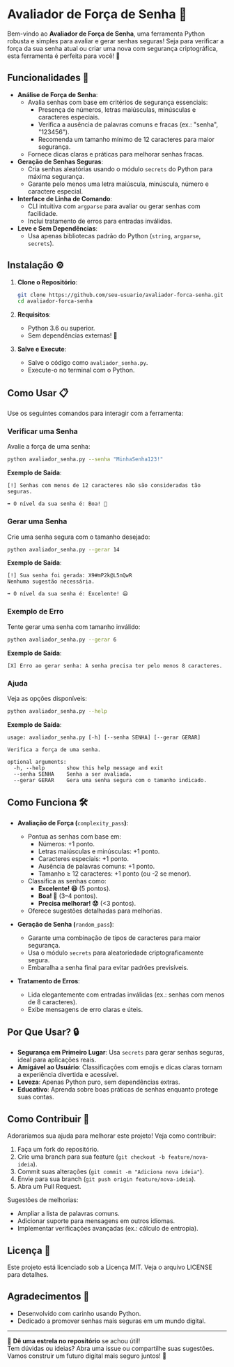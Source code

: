 # Avaliador de Força de Senha 🔐

Bem-vindo ao **Avaliador de Força de Senha**, uma ferramenta Python robusta e simples para avaliar e gerar senhas seguras! Seja para verificar a força da sua senha atual ou criar uma nova com segurança criptográfica, esta ferramenta é perfeita para você! 🚀

## Funcionalidades 🌟

- **Análise de Força de Senha**:
  - Avalia senhas com base em critérios de segurança essenciais:
    - Presença de números, letras maiúsculas, minúsculas e caracteres especiais.
    - Verifica a ausência de palavras comuns e fracas (ex.: "senha", "123456").
    - Recomenda um tamanho mínimo de 12 caracteres para maior segurança.
  - Fornece dicas claras e práticas para melhorar senhas fracas.
- **Geração de Senhas Seguras**:
  - Cria senhas aleatórias usando o módulo `secrets` do Python para máxima segurança.
  - Garante pelo menos uma letra maiúscula, minúscula, número e caractere especial.
- **Interface de Linha de Comando**:
  - CLI intuitiva com `argparse` para avaliar ou gerar senhas com facilidade.
  - Inclui tratamento de erros para entradas inválidas.
- **Leve e Sem Dependências**:
  - Usa apenas bibliotecas padrão do Python (`string`, `argparse`, `secrets`).

## Instalação ⚙️

1. **Clone o Repositório**:

   ```bash
   git clone https://github.com/seu-usuario/avaliador-forca-senha.git
   cd avaliador-forca-senha
   ```

2. **Requisitos**:

   - Python 3.6 ou superior.
   - Sem dependências externas! 🎉

3. **Salve e Execute**:

   - Salve o código como `avaliador_senha.py`.
   - Execute-o no terminal com o Python.

## Como Usar 📋

Use os seguintes comandos para interagir com a ferramenta:

### Verificar uma Senha

Avalie a força de uma senha:

```bash
python avaliador_senha.py --senha "MinhaSenha123!"
```

**Exemplo de Saída**:

```
[!] Senhas com menos de 12 caracteres não são consideradas tão seguras.

➡ O nível da sua senha é: Boa! 🙂
```

### Gerar uma Senha

Crie uma senha segura com o tamanho desejado:

```bash
python avaliador_senha.py --gerar 14
```

**Exemplo de Saída**:

```
[!] Sua senha foi gerada: X9#mP2k@L5nQwR
Nenhuma sugestão necessária.

➡ O nível da sua senha é: Excelente! 😃
```

### Exemplo de Erro

Tente gerar uma senha com tamanho inválido:

```bash
python avaliador_senha.py --gerar 6
```

**Exemplo de Saída**:

```
[X] Erro ao gerar senha: A senha precisa ter pelo menos 8 caracteres.
```

### Ajuda

Veja as opções disponíveis:

```bash
python avaliador_senha.py --help
```

**Exemplo de Saída**:

```
usage: avaliador_senha.py [-h] [--senha SENHA] [--gerar GERAR]

Verifica a força de uma senha.

optional arguments:
  -h, --help       show this help message and exit
  --senha SENHA    Senha a ser avaliada.
  --gerar GERAR    Gera uma senha segura com o tamanho indicado.
```

## Como Funciona 🛠️

- **Avaliação de Força (**`complexity_pass`**)**:

  - Pontua as senhas com base em:
    - Números: +1 ponto.
    - Letras maiúsculas e minúsculas: +1 ponto.
    - Caracteres especiais: +1 ponto.
    - Ausência de palavras comuns: +1 ponto.
    - Tamanho ≥ 12 caracteres: +1 ponto (ou -2 se menor).
  - Classifica as senhas como:
    - **Excelente! 😃** (5 pontos).
    - **Boa! 🙂** (3–4 pontos).
    - **Precisa melhorar! 😟** (&lt;3 pontos).
  - Oferece sugestões detalhadas para melhorias.

- **Geração de Senha (**`random_pass`**)**:

  - Garante uma combinação de tipos de caracteres para maior segurança.
  - Usa o módulo `secrets` para aleatoriedade criptograficamente segura.
  - Embaralha a senha final para evitar padrões previsíveis.

- **Tratamento de Erros**:

  - Lida elegantemente com entradas inválidas (ex.: senhas com menos de 8 caracteres).
  - Exibe mensagens de erro claras e úteis.

## Por Que Usar? 🔒

- **Segurança em Primeiro Lugar**: Usa `secrets` para gerar senhas seguras, ideal para aplicações reais.
- **Amigável ao Usuário**: Classificações com emojis e dicas claras tornam a experiência divertida e acessível.
- **Leveza**: Apenas Python puro, sem dependências extras.
- **Educativo**: Aprenda sobre boas práticas de senhas enquanto protege suas contas.

## Como Contribuir 👥

Adoraríamos sua ajuda para melhorar este projeto! Veja como contribuir:

1. Faça um fork do repositório.
2. Crie uma branch para sua feature (`git checkout -b feature/nova-ideia`).
3. Commit suas alterações (`git commit -m "Adiciona nova ideia"`).
4. Envie para sua branch (`git push origin feature/nova-ideia`).
5. Abra um Pull Request.

Sugestões de melhorias:

- Ampliar a lista de palavras comuns.
- Adicionar suporte para mensagens em outros idiomas.
- Implementar verificações avançadas (ex.: cálculo de entropia).

## Licença 📄

Este projeto está licenciado sob a Licença MIT. Veja o arquivo LICENSE para detalhes.

## Agradecimentos 💙

- Desenvolvido com carinho usando Python.
- Dedicado a promover senhas mais seguras em um mundo digital.

---

🌟 **Dê uma estrela no repositório** se achou útil!\
Tem dúvidas ou ideias? Abra uma issue ou compartilhe suas sugestões. Vamos construir um futuro digital mais seguro juntos! 🔐